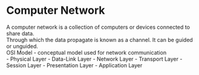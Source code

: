 # Computer Network

<div>A computer network is a collection of computers or devices connected to share data.</div>
<div>Through which the data propagate is known as a channel. It can be guided or unguided.</div>
<div>OSI Model - conceptual model used for network communication</div>
- Physical Layer
- Data-Link Layer
- Network Layer
- Transport Layer
- Session Layer
- Presentation Layer
- Application Layer
